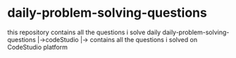 # daily-problem-solving-questions
this repository contains all the questions i solve daily 
daily-problem-solving-questions
|->codeStudio
    |-> contains all the questions i solved on CodeStudio platform
